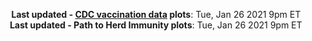 <p align="center">
    <b>Last updated - <a href="https://covid.cdc.gov/covid-data-tracker/#vaccinations" target="_blank">CDC vaccination data</a> plots</b>: Tue, Jan 26 2021 9pm ET<br>
    <b>Last updated - Path to Herd Immunity plots</b>: Tue, Jan 26 2021 9pm ET
    </p>